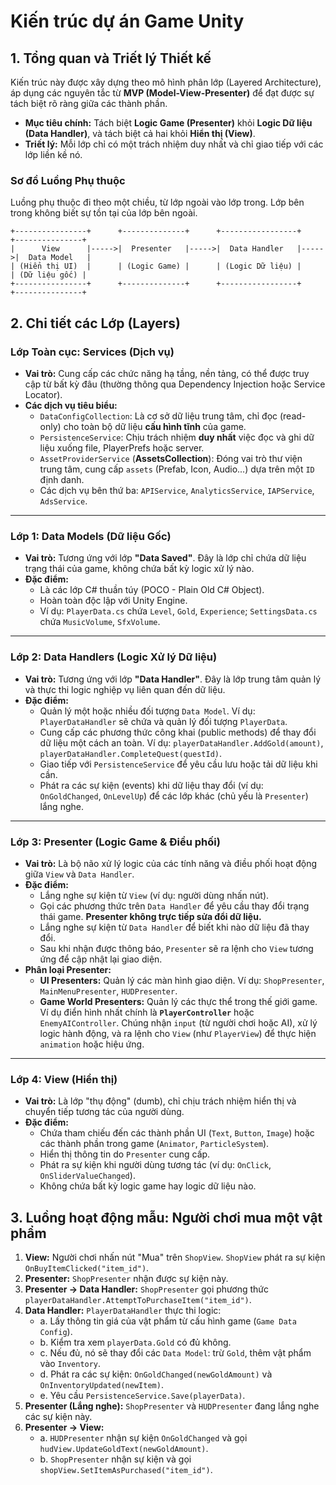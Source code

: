 # **Kiến trúc dự án Game Unity**

## **1. Tổng quan và Triết lý Thiết kế**

Kiến trúc này được xây dựng theo mô hình phân lớp (Layered Architecture), áp dụng các nguyên tắc từ **MVP (Model-View-Presenter)** để đạt được sự tách biệt rõ ràng giữa các thành phần.

*   **Mục tiêu chính:** Tách biệt **Logic Game (Presenter)** khỏi **Logic Dữ liệu (Data Handler)**, và tách biệt cả hai khỏi **Hiển thị (View)**.
*   **Triết lý:** Mỗi lớp chỉ có một trách nhiệm duy nhất và chỉ giao tiếp với các lớp liền kề nó.

### **Sơ đồ Luồng Phụ thuộc**

Luồng phụ thuộc đi theo một chiều, từ lớp ngoài vào lớp trong. Lớp bên trong không biết sự tồn tại của lớp bên ngoài.

```
+----------------+      +--------------+      +-----------------+      +---------------+
|      View      |----->|  Presenter   |----->|  Data Handler   |----->|  Data Model   |
| (Hiển thị UI)  |      | (Logic Game) |      | (Logic Dữ liệu) |      | (Dữ liệu gốc) |
+----------------+      +--------------+      +-----------------+      +---------------+
```

## **2. Chi tiết các Lớp (Layers)**

### **Lớp Toàn cục: Services (Dịch vụ)**

*   **Vai trò:** Cung cấp các chức năng hạ tầng, nền tảng, có thể được truy cập từ bất kỳ đâu (thường thông qua Dependency Injection hoặc Service Locator).
*   **Các dịch vụ tiêu biểu:**
    *   `DataConfigCollection`: Là cơ sở dữ liệu trung tâm, chỉ đọc (read-only) cho toàn bộ dữ liệu **cấu hình tĩnh** của game.
    *   `PersistenceService`: Chịu trách nhiệm **duy nhất** việc đọc và ghi dữ liệu xuống file, PlayerPrefs hoặc server.
    *   `AssetProviderService` (**AssetsCollection**): Đóng vai trò thư viện trung tâm, cung cấp `assets` (Prefab, Icon, Audio...) dựa trên một `ID` định danh.
    *   Các dịch vụ bên thứ ba: `APIService`, `AnalyticsService`, `IAPService`, `AdsService`.

---

### **Lớp 1: Data Models (Dữ liệu Gốc)**

*   **Vai trò:** Tương ứng với lớp **"Data Saved"**. Đây là lớp chỉ chứa dữ liệu trạng thái của game, không chứa bất kỳ logic xử lý nào.
*   **Đặc điểm:**
    *   Là các lớp C# thuần túy (POCO - Plain Old C# Object).
    *   Hoàn toàn độc lập với Unity Engine.
    *   Ví dụ: `PlayerData.cs` chứa `Level`, `Gold`, `Experience`; `SettingsData.cs` chứa `MusicVolume`, `SfxVolume`.

---

### **Lớp 2: Data Handlers (Logic Xử lý Dữ liệu)**

*   **Vai trò:** Tương ứng với lớp **"Data Handler"**. Đây là lớp trung tâm quản lý và thực thi logic nghiệp vụ liên quan đến dữ liệu.
*   **Đặc điểm:**
    *   Quản lý một hoặc nhiều đối tượng `Data Model`. Ví dụ: `PlayerDataHandler` sẽ chứa và quản lý đối tượng `PlayerData`.
    *   Cung cấp các phương thức công khai (public methods) để thay đổi dữ liệu một cách an toàn. Ví dụ: `playerDataHandler.AddGold(amount)`, `playerDataHandler.CompleteQuest(questId)`.
    *   Giao tiếp với `PersistenceService` để yêu cầu lưu hoặc tải dữ liệu khi cần.
    *   Phát ra các sự kiện (events) khi dữ liệu thay đổi (ví dụ: `OnGoldChanged`, `OnLevelUp`) để các lớp khác (chủ yếu là `Presenter`) lắng nghe.

---

### **Lớp 3: Presenter (Logic Game & Điều phối)**

*   **Vai trò:** Là bộ não xử lý logic của các tính năng và điều phối hoạt động giữa `View` và `Data Handler`.
*   **Đặc điểm:**
    *   Lắng nghe sự kiện từ `View` (ví dụ: người dùng nhấn nút).
    *   Gọi các phương thức trên `Data Handler` để yêu cầu thay đổi trạng thái game. **Presenter không trực tiếp sửa đổi dữ liệu.**
    *   Lắng nghe sự kiện từ `Data Handler` để biết khi nào dữ liệu đã thay đổi.
    *   Sau khi nhận được thông báo, `Presenter` sẽ ra lệnh cho `View` tương ứng để cập nhật lại giao diện.
*   **Phân loại Presenter:**
    *   **UI Presenters:** Quản lý các màn hình giao diện. Ví dụ: `ShopPresenter`, `MainMenuPresenter`, `HUDPresenter`.
    *   **Game World Presenters:** Quản lý các thực thể trong thế giới game. Ví dụ điển hình nhất chính là **`PlayerController`** hoặc `EnemyAIController`. Chúng nhận `input` (từ người chơi hoặc AI), xử lý logic hành động, và ra lệnh cho `View` (như `PlayerView`) để thực hiện `animation` hoặc hiệu ứng.

---

### **Lớp 4: View (Hiển thị)**

*   **Vai trò:** Là lớp "thụ động" (dumb), chỉ chịu trách nhiệm hiển thị và chuyển tiếp tương tác của người dùng.
*   **Đặc điểm:**
    *   Chứa tham chiếu đến các thành phần UI (`Text`, `Button`, `Image`) hoặc các thành phần trong game (`Animator`, `ParticleSystem`).
    *   Hiển thị thông tin do `Presenter` cung cấp.
    *   Phát ra sự kiện khi người dùng tương tác (ví dụ: `OnClick`, `OnSliderValueChanged`).
    *   Không chứa bất kỳ logic game hay logic dữ liệu nào.

## **3. Luồng hoạt động mẫu: Người chơi mua một vật phẩm**

1.  **View:** Người chơi nhấn nút "Mua" trên `ShopView`. `ShopView` phát ra sự kiện `OnBuyItemClicked("item_id")`.
2.  **Presenter:** `ShopPresenter` nhận được sự kiện này.
3.  **Presenter → Data Handler:** `ShopPresenter` gọi phương thức `playerDataHandler.AttemptToPurchaseItem("item_id")`.
4.  **Data Handler:** `PlayerDataHandler` thực thi logic:
    * a. Lấy thông tin giá của vật phẩm từ cấu hình game (`Game Data Config`).
    * b. Kiểm tra xem `playerData.Gold` có đủ không.
    * c. Nếu đủ, nó sẽ thay đổi các `Data Model`: trừ `Gold`, thêm vật phẩm vào `Inventory`.
    * d. Phát ra các sự kiện: `OnGoldChanged(newGoldAmount)` và `OnInventoryUpdated(newItem)`.
    * e. Yêu cầu `PersistenceService.Save(playerData)`.
5.  **Presenter (Lắng nghe):** `ShopPresenter` và `HUDPresenter` đang lắng nghe các sự kiện này.
6.  **Presenter → View:**
    * a. `HUDPresenter` nhận sự kiện `OnGoldChanged` và gọi `hudView.UpdateGoldText(newGoldAmount)`.
    * b. `ShopPresenter` nhận sự kiện và gọi `shopView.SetItemAsPurchased("item_id")`.

